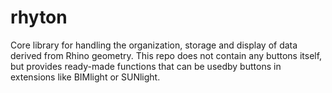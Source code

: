 # rhyton
Core library for handling the organization, storage and display of data derived from Rhino geometry. This repo does not contain any buttons itself, but provides ready-made functions that can be usedby buttons in extensions like BIMlight or SUNlight.
